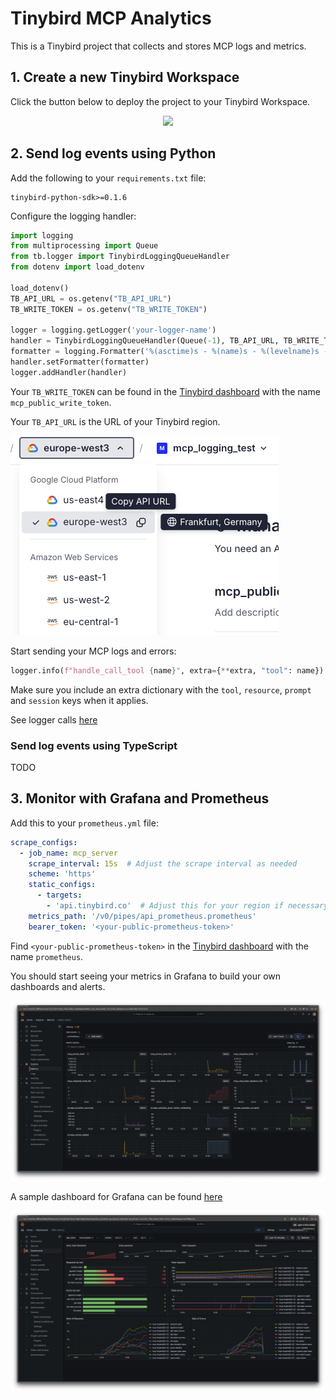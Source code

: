 # Tinybird MCP Analytics

This is a Tinybird project that collects and stores MCP logs and metrics.

## 1. Create a new Tinybird Workspace

Click the button below to deploy the project to your Tinybird Workspace.

<p align="center">
  <a href="https://app.tinybird.co?starter_kit=https://github.com/tinybirdco/mcp-tinybird/tinybird">
    <img width="300" src="https://img.shields.io/badge/Deploy%20to-Tinybird-25283d?style=flat&labelColor=25283d&color=27f795&logo=data:image/svg+xml;base64,PHN2ZyB2aWV3Qm94PSIwIDAgNTAwIDUwMCIgeG1sbnM9Imh0dHA6Ly93d3cudzMub3JnLzIwMDAvc3ZnIj48cGF0aCBkPSJNNTAwIDQyLjhsLTE1Ni4xLTQyLjgtNTQuOSAxMjIuN3pNMzUwLjcgMzQ1LjRsLTE0Mi45LTUxLjEtODMuOSAyMDUuN3oiIGZpbGw9IiNmZmYiIG9wYWNpdHk9Ii42Ii8+PHBhdGggZD0iTTAgMjE5LjlsMzUwLjcgMTI1LjUgNTcuNS0yNjguMnoiIGZpbGw9IiNmZmYiLz48L3N2Zz4=" />
  </a>
</p>

## 2. Send log events using Python

Add the following to your `requirements.txt` file:

```
tinybird-python-sdk>=0.1.6
```

Configure the logging handler:

```python
import logging
from multiprocessing import Queue
from tb.logger import TinybirdLoggingQueueHandler
from dotenv import load_dotenv

load_dotenv()
TB_API_URL = os.getenv("TB_API_URL")
TB_WRITE_TOKEN = os.getenv("TB_WRITE_TOKEN")

logger = logging.getLogger('your-logger-name')
handler = TinybirdLoggingQueueHandler(Queue(-1), TB_API_URL, TB_WRITE_TOKEN, 'your-app-name', ds_name="mcp_logs_python")
formatter = logging.Formatter('%(asctime)s - %(name)s - %(levelname)s - %(message)s')
handler.setFormatter(formatter)
logger.addHandler(handler)
```

Your `TB_WRITE_TOKEN` can be found in the [Tinybird dashboard](https://app.tinybird.co/tokens) with the name `mcp_public_write_token`.

Your `TB_API_URL` is the URL of your Tinybird region.

![](./region.png)

Start sending your MCP logs and errors:

```python
logger.info(f"handle_call_tool {name}", extra={**extra, "tool": name})
```

Make sure you include an extra dictionary with the `tool`, `resource`, `prompt` and `session` keys when it applies.

See logger calls [here](https://github.com/tinybirdco/mcp-tinybird/blob/main/src/mcp_tinybird/server.py)


### Send log events using TypeScript

TODO

## 3. Monitor with Grafana and Prometheus

Add this to your `prometheus.yml` file:

```yaml
scrape_configs:
  - job_name: mcp_server
    scrape_interval: 15s  # Adjust the scrape interval as needed
    scheme: 'https'
    static_configs:
      - targets: 
        - 'api.tinybird.co'  # Adjust this for your region if necessary
    metrics_path: '/v0/pipes/api_prometheus.prometheus'
    bearer_token: '<your-public-prometheus-token>'
```

Find `<your-public-prometheus-token>` in the [Tinybird dashboard](https://app.tinybird.co/tokens) with the name `prometheus`.

You should start seeing your metrics in Grafana to build your own dashboards and alerts.

![](./prometheus.png)

A sample dashboard for Grafana can be found [here](./mcp-metrics.json)

![](./dashboard.png)
